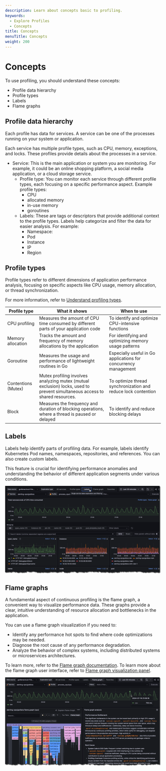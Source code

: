 ```yaml
---
description: Learn about concepts basic to profiling.
keywords:
  - Explore Profiles
  - Concepts
title: Concepts
menuTitle: Concepts
weight: 200
---
```


# Concepts

To use profiling, you should understand these concepts:

* Profile data hierarchy
* Profile types
* Labels
* Flame graphs

## Profile data hierarchy

Each profile has data for services. A service can be one of the processes running on your system or application.

Each service has multiple profile types, such as CPU, memory, exceptions, and locks. These profiles provide details about the processes in a service.

* Service:  This is the main application or system you are monitoring. For example, it could be an online shopping platform, a social media application, or a cloud storage service.
  * Profile type: You can monitor each service through different profile types, each focusing on a specific performance aspect. Example profile types:
    * CPU
    * allocated memory
    * in-use memory
    * goroutines
  * Labels: These are tags or descriptors that provide additional context to the profile types. Labels help categorize and filter the data for easier analysis. For example:
    * Namespace:
    * Pod
    * Instance
    * IP
    * Region

## Profile types

Profile types refer to different dimensions of application performance analysis, focusing on specific aspects like CPU usage, memory allocation, or thread synchronization.

For more information, refer to [Understand profiling types](https://grafana.com/docs/grafana-cloud/monitor-applications/profiles/introduction/profiling-types/).

<!-- vale Grafana.Spelling = NO -->
| Profile type | What it shows | When to use |
|---|---|---|
| CPU profiling | Measures the amount of CPU time consumed by different parts of your application code | To identify and optimize CPU-intensive functions |
| Memory allocation  | Tracks the amount and frequency of memory allocations by the application | For identifying and optimizing memory usage patterns |
| Goroutine | Measures the usage and performance of lightweight routines in Go | Especially useful in Go applications for concurrency management |
| Contentions (Mutex) | Mutex profiling involves analyzing mutex (mutual exclusion) locks, used to prevent simultaneous access to shared resources. | To optimize thread synchronization and reduce lock contention |
| Block | Measures the frequency and duration of blocking operations, where a thread is paused or delayed | To identify and reduce blocking delays |
<!-- vale Grafana.Spelling = NO -->

## Labels

Labels help identify parts of profiling data. For example, labels identify Kubernetes Pod names, namespaces, repositories, and references. You can also create custom labels.

This feature is crucial for identifying performance anomalies and understanding the behavior of different application segments under various conditions.

![Labels view in Explore Profiles](../images/explore-profiles-labels.png)

## Flame graphs

A fundamental aspect of continuous profiling is the flame graph, a convenient way to visualize performance data. These graphs provide a clear, intuitive understanding of resource allocation and bottlenecks in the application.

You can use a flame graph visualization if you need to:

* Identify any performance hot spots to find where code optimizations may be needed.
* Diagnose the root cause of any performance degradation.
* Analyze the behavior of complex systems, including distributed systems or microservices architectures.

To learn more, refer to the [Flame graph documentation](https://grafana.com/docs/grafana-cloud/monitor-applications/profiles/flamegraphs/). To learn more about the flame graph user interface, refer to [Flame graph visualization panel](https://grafana.com/docs/grafana-cloud/visualizations/panels-visualizations/visualizations/flame-graph).

![An example flame graph with an explanation generated by Flame graph AI](../images/explore-profiles-flamegraph-2.png)

